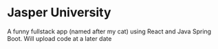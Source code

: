 # Jasper University
A funny fullstack app (named after my cat) using React and Java Spring Boot. Will upload code at a later date
